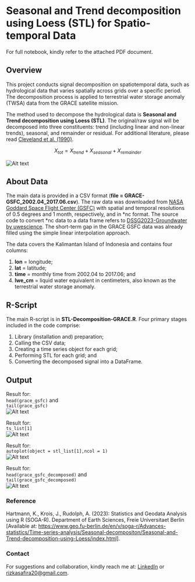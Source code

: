 # Seasonal and Trend decomposition using Loess (STL) for Spatio-temporal Data
For full notebook, kindly refer to the attached PDF document.
## Overview
This project conducts signal decomposition on spatiotemporal data, such as hydrological data that varies spatially across grids over a specific period. The decomposition process is applied to terrestrial water storage anomaly (TWSA) data from the GRACE satellite mission. 

The method used to decompose the hydrological data is **Seasonal and Trend decomposition using Loess (STL)**. The original/raw signal will be decomposed into three constituents: trend (including linear and non-linear trends), seasonal, and remainder or residual. For additional literature, please read [Cleveland et al. (1990)](https://www.wessa.net/download/stl.pdf).

```math
X_{tot} = X_{trend} + X_{seasonal} + X_{remainder}
```
![Alt text](Output/0_Overview.png) 
## About Data
The main data is provided in a CSV format (**file = GRACE-GSFC_2002.04_2017.06.csv**). The raw data was downloaded from [NASA Goddard Space Flight Center (GSFC)](https://earth.gsfc.nasa.gov/geo/data/grace-mascons) with spatial and temporal resolutions of 0.5 degrees and 1 month, respectively, and in *nc format. The source code to convert *nc data to a data frame refers to [DSSG2023-Groundwater by uwescience](https://github.com/uwescience/DSSG2023-Groundwater/tree/main). The short-term gap in the GRACE GSFC data was already filled using the simple linear interpolation approach.

The data covers the Kalimantan Island of Indonesia and contains four columns: 
1. **lon** = longitude;
2. **lat** = latitude;
3. **time** = monthly time from 2002.04 to 2017.06; and
4. **lwe_cm** = liquid water equivalent in centimeters, also known as the terrestrial water storage anomaly.

## R-Script
The main R-script is in **STL-Decomposition-GRACE.R**. Four primary stages included in the code comprise:
1. Library (installation and) preparation;
2. Calling the CSV data;
3. Creating a time series object for each grid;
4. Performing STL for each grid; and
5. Converting the decomposed signal into a DataFrame.

## Output
Result for: <br />
`head(grace_gsfc)` and <br />
`tail(grace_gsfc)` <br />
![Alt text](Output/1_GRACE-GSFC_csv.JPG)

Result for: <br />
`ts_list[1]`<br />
![Alt text](Output/2_Example_of_time_series_object.JPG)

Result for: <br />
`autoplot(object = stl_list[1],ncol = 1)`<br />
![Alt text](Output/3_Example_of_decomposed_signal_in_one_grid.png)

Result for: <br />
`head(grace_gsfc_decomposed)` and <br />
`tail(grace_gsfc_decomposed)` <br />
![Alt text](Output/4_Output_of_signal_decomposition_in_DataFrame.JPG)

### Reference
Hartmann, K., Krois, J., Rudolph, A. (2023): Statistics and Geodata Analysis using R (SOGA-R). Department of Earth Sciences, Freie Universitaet Berlin [Available at: https://www.geo.fu-berlin.de/en/v/soga-r/Advances-statistics/Time-series-analysis/Seasonal-decompositon/Seasonal-and-Trend-decomposition-using-Loess/index.html].
### Contact
For suggestions and collaboration, kindly reach me at: [LinkedIn](https://www.linkedin.com/in/rizka-amelia-dwi-safira/) or rizkasafira20@gmail.com.
